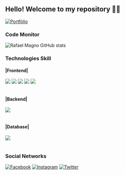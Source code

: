 ## Hello! Welcome to my repository 🙋‍♂️

[![Portfólio](https://img.shields.io/badge/Visit%20my%20Portfolio-Click-white.svg)](https://google.com.br)


### Code Monitor

![Rafael Magno GitHub stats](https://github-readme-stats.vercel.app/api?username=rafaelmagnoc&show_icons=true&theme=dark)


### Technologies Skill
#### |Frontend|
<div>
    <img src="https://img.shields.io/badge/HTML5-E34F26?style=for-the-badge&logo=html5&logoColor=white">
    <img src="https://img.shields.io/badge/Sass-CC6699?style=for-the-badge&logo=sass&logoColor=white">
    <img src="https://img.shields.io/badge/JavaScript-F7DF1E?style=for-the-badge&logo=javascript&logoColor=black">
    <img src="https://img.shields.io/badge/Bootstrap-563D7C?style=for-the-badge&logo=bootstrap&logoColor=white">
    <img src="https://img.shields.io/badge/React-20232A?style=for-the-badge&logo=react&logoColor=61DAFB">
</div><br>

#### |Backend|
<div>
    <img src="https://img.shields.io/badge/Node.js-43853D?style=for-the-badge&logo=node.js&logoColor=white">
</div><br>

#### |Database|
<div>
    <img src="https://img.shields.io/badge/MySQL-00000F?style=for-the-badge&logo=mysql&logoColor=white">
</div><br>

### Social Networks

[![Facebook](https://img.shields.io/badge/Facebook-1877F2?style=for-the-badge&logo=facebook&logoColor=white)](https://www.facebook.com/rafael.magno.52206) [![Instagram](https://img.shields.io/badge/Instagram-E4405F?style=for-the-badge&logo=instagram&logoColor=white)](https://www.instagram.com/elfaranogma/) [![Twitter](https://img.shields.io/badge/Twitter-1DA1F2?style=for-the-badge&logo=twitter&logoColor=white)](https://twitter.com/FaelMagnifico)
